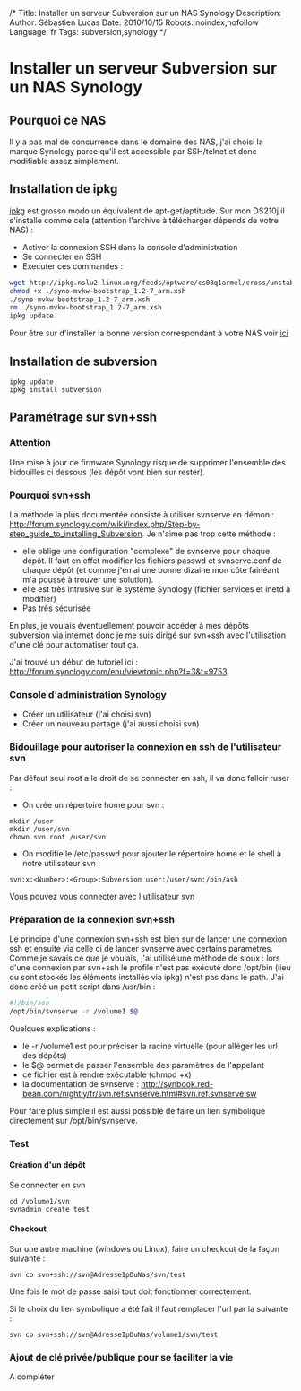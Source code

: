 /*
Title: Installer un serveur Subversion sur un NAS Synology
Description: 
Author: Sébastien Lucas
Date: 2010/10/15
Robots: noindex,nofollow
Language: fr
Tags: subversion,synology
*/
# Installer un serveur Subversion sur un NAS Synology

## Pourquoi ce NAS
Il y a pas mal de concurrence dans le domaine des NAS, j'ai choisi la marque Synology parce qu'il est accessible par SSH/telnet et donc modifiable assez simplement.

## Installation de ipkg

[ipkg](http://fr.wikipedia.org/wiki/Special:Search?search=ipkg) est grosso modo un équivalent de apt-get/aptitude. Sur mon DS210j il s'installe comme cela (attention l'archive à télécharger dépends de votre NAS) : 

* Activer la connexion SSH dans la console d'administration
* Se connecter en SSH
* Executer ces commandes :

```bash
wget http://ipkg.nslu2-linux.org/feeds/optware/cs08q1armel/cross/unstable/syno-mvkw-bootstrap_1.2-7_arm.xsh
chmod +x ./syno-mvkw-bootstrap_1.2-7_arm.xsh
./syno-mvkw-bootstrap_1.2-7_arm.xsh
rm ./syno-mvkw-bootstrap_1.2-7_arm.xsh
ipkg update
```
Pour être sur d'installer la bonne version correspondant à votre NAS voir [ici](http://forum.synology.com/wiki/index.php/Overview_on_modifying_the_Synology_Server,_bootstrap,_ipkg_etc#How_to_install_ipkg)

## Installation de subversion

```
ipkg update
ipkg install subversion
```

## Paramétrage sur svn+ssh

### Attention
Une mise à jour de firmware Synology risque de supprimer l'ensemble des bidouilles ci dessous (les dépôt vont bien sur rester).

### Pourquoi svn+ssh

La méthode la plus documentée consiste à utiliser svnserve en démon : http://forum.synology.com/wiki/index.php/Step-by-step_guide_to_installing_Subversion. Je n'aime pas trop cette méthode :

* elle oblige une configuration "complexe" de svnserve pour chaque dépôt. Il faut en effet modifier les fichiers passwd et svnserve.conf de chaque dépôt (et comme j'en ai une bonne dizaine mon côté fainéant m'a poussé à trouver une solution). 
* elle est très intrusive sur le système Synology (fichier services et inetd à modifier)
* Pas très sécurisée

En plus, je voulais éventuellement pouvoir accéder à mes dépôts subversion via internet donc je me suis dirigé sur svn+ssh avec l'utilisation d'une clé pour automatiser tout ça. 

J'ai trouvé un début de tutoriel ici : http://forum.synology.com/enu/viewtopic.php?f=3&t=9753.

### Console d'administration Synology

* Créer un utilisateur (j'ai choisi svn)
* Créer un nouveau partage (j'ai aussi choisi svn)

### Bidouillage pour autoriser la connexion en ssh de l'utilisateur svn

Par défaut seul root a le droit de se connecter en ssh, il va donc falloir ruser :

* On crée un répertoire home pour svn :

```
mkdir /user
mkdir /user/svn
chown svn.root /user/svn
```

* On modifie le /etc/passwd pour ajouter le répertoire home et le shell à notre utilisateur svn :

```
svn:x:<Number>:<Group>:Subversion user:/user/svn:/bin/ash
```
Vous pouvez vous connecter avec l'utilisateur svn

### Préparation de la connexion svn+ssh

Le principe d'une connexion svn+ssh est bien sur de lancer une connexion ssh et ensuite via celle ci de lancer svnserve avec certains paramètres. Comme je savais ce que je voulais, j'ai utilisé une méthode de sioux : lors d'une connexion par svn+ssh le profile n'est pas exécuté donc /opt/bin (lieu ou sont stockés les éléments installés via ipkg) n'est pas dans le path. J'ai donc créé un petit script dans /usr/bin :

```bash
#!/bin/ash
/opt/bin/svnserve -r /volume1 $@
```
Quelques explications : 

* le -r /volume1 est pour préciser la racine virtuelle (pour alléger les url des dépôts)
* le $@ permet de passer l'ensemble des paramètres de l'appelant
* ce fichier est à rendre exécutable (chmod +x)
* la documentation de svnserve : http://svnbook.red-bean.com/nightly/fr/svn.ref.svnserve.html#svn.ref.svnserve.sw

Pour faire plus simple il est aussi possible de faire un lien symbolique directement sur /opt/bin/svnserve.

### Test

#### Création d'un dépôt
Se connecter en svn

```
cd /volume1/svn
svnadmin create test
```

#### Checkout

Sur une autre machine (windows ou Linux), faire un checkout de la façon suivante : 

```
svn co svn+ssh://svn@AdresseIpDuNas/svn/test
```

Une fois le mot de passe saisi tout doit fonctionner correctement.

Si le choix du lien symbolique a été fait il faut remplacer l'url par la suivante : 

```
svn co svn+ssh://svn@AdresseIpDuNas/volume1/svn/test
```

### Ajout de clé privée/publique pour se faciliter la vie

A compléter

